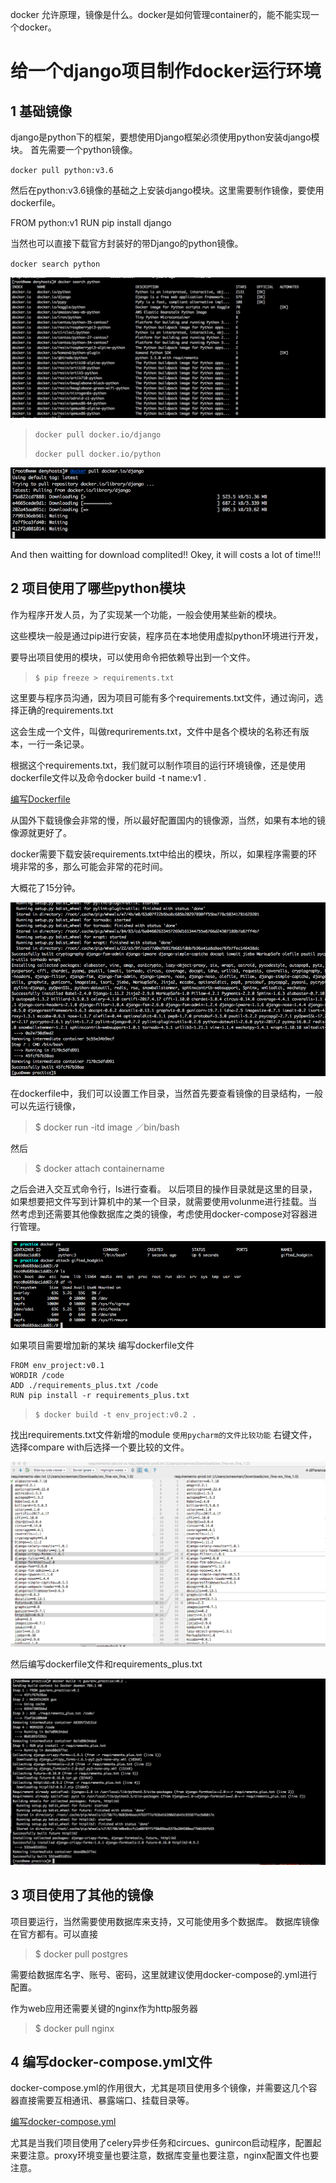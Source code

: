docker 允许原理，镜像是什么。docker是如何管理container的，能不能实现一个docker。
# 给一个django项目制作docker运行环境

## 1 基础镜像

django是python下的框架，要想使用Django框架必须使用python安装django模块。
首先需要一个python镜像。

`docker pull python:v3.6`

然后在python:v3.6镜像的基础之上安装django模块。这里需要制作镜像，要使用dockerfile。

FROM python:v1
RUN pip install django

当然也可以直接下载官方封装好的带Django的python镜像。

`docker search python`

![pic1](../pictures/make_docker_image_for_django_project/dockersearch.png)

> `docker pull docker.io/django`
> 
> `docker pull docker.io/python`

![!pic2](../pictures/make_docker_image_for_django_project/dockerpull.png)

And then waitting for download complited!! Okey, it will costs a lot of time!!!

## 2 项目使用了哪些python模块
作为程序开发人员，为了实现某一个功能，一般会使用某些新的模块。

这些模块一般是通过pip进行安装，程序员在本地使用虚拟python环境进行开发，

要导出项目使用的模块，可以使用命令把依赖导出到一个文件。

> `$ pip freeze > requirements.txt`

这里要与程序员沟通，因为项目可能有多个requirements.txt文件，通过询问，选择正确的requirements.txt

这会生成一个文件，叫做requrirements.txt，文件中是各个模块的名称还有版本，一行一条记录。

根据这个requirements.txt，我们就可以制作项目的运行环境镜像，还是使用dockerfile文件以及命令docker build -t name:v1 .

[编写Dockerfile](./dockerfile.md)

从国外下载镜像会非常的慢，所以最好配置国内的镜像源，当然，如果有本地的镜像源就更好了。

docker需要下载安装requirements.txt中给出的模块，所以，如果程序需要的环境非常的多，那么可能会非常的花时间。

大概花了15分钟。

![完成图片✅](../pictures/make_docker_image_for_django_project/buildenvproject.png)

在dockerfile中，我们可以设置工作目录，当然首先要查看镜像的目录结构，一般可以先运行镜像，

> $ docker run -itd image ／bin/bash

然后 

> $ docker attach containername

之后会进入交互式命令行，ls进行查看。
以后项目的操作目录就是这里的目录，如果想要把文件写到计算机中的某一个目录，就需要使用volunme进行挂载。当然考虑到还需要其他像数据库之类的镜像，考虑使用docker-compose对容器进行管理。

![](../pictures/make_docker_image_for_django_project/lookimagesdir.png)

如果项目需要增加新的某块
编写dockerfile文件

```
FROM env_project:v0.1
WORDIR /code
ADD ./requirements_plus.txt /code
RUN pip install -r requirements_plus.txt
```

> `$ docker build -t env_project:v0.2 .`
> 

找出requirements.txt文件新增的module
`使用pycharm的文件比较功能`
右键文件，选择compare with后选择一个要比较的文件。

![](../pictures/make_docker_image_for_django_project/comparediffwithfile.png)

然后编写dockerfile文件和requirements_plus.txt

![](../pictures/make_docker_image_for_django_project/requirementsplus.png)

## 3 项目使用了其他的镜像
项目要运行，当然需要使用数据库来支持，又可能使用多个数据库。
数据库镜像在官方都有。可以直接

> $ docker pull postgres

需要给数据库名字、账号、密码，这里就建议使用docker-compose的.yml进行配置。

作为web应用还需要关键的nginx作为http服务器

> $ docker pull nginx

## 4 编写docker-compose.yml文件

docker-compose.yml的作用很大，尤其是项目使用多个镜像，并需要这几个容器直接需要互相通讯、暴露端口、挂载目录等。

[编写docker-compose.yml](./docker-compose.yml.md)

尤其是当我们项目使用了celery异步任务和circues、gunircon启动程序，配置起来要注意。proxy环境变量也要注意，数据库变量也要注意，nginx配置文件也要注意。









